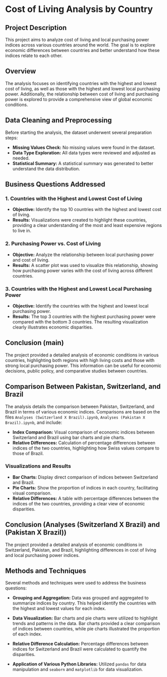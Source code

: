 # Cost of Living Analysis by Country

## Project Description
This project aims to analyze cost of living and local purchasing power indices across various countries around the world. The goal is to explore economic differences between countries and better understand how these indices relate to each other.

## Overview
The analysis focuses on identifying countries with the highest and lowest cost of living, as well as those with the highest and lowest local purchasing power. Additionally, the relationship between cost of living and purchasing power is explored to provide a comprehensive view of global economic conditions.

## Data Cleaning and Preprocessing
Before starting the analysis, the dataset underwent several preparation steps:

- **Missing Values Check:** No missing values were found in the dataset.
- **Data Type Exploration:** All data types were reviewed and adjusted as needed.
- **Statistical Summary:** A statistical summary was generated to better understand the data distribution.

## Business Questions Addressed

### 1. **Countries with the Highest and Lowest Cost of Living**
   - **Objective:** Identify the top 10 countries with the highest and lowest cost of living.
   - **Results:** Visualizations were created to highlight these countries, providing a clear understanding of the most and least expensive regions to live in.

### 2. **Purchasing Power vs. Cost of Living**
   - **Objective:** Analyze the relationship between local purchasing power and cost of living.
   - **Results:** A scatter plot was used to visualize this relationship, showing how purchasing power varies with the cost of living across different countries.

### 3. **Countries with the Highest and Lowest Local Purchasing Power**
   - **Objective:** Identify the countries with the highest and lowest local purchasing power.
   - **Results:** The top 3 countries with the highest purchasing power were compared with the bottom 3 countries. The resulting visualization clearly illustrates economic disparities.

## Conclusion (main)
The project provided a detailed analysis of economic conditions in various countries, highlighting both regions with high living costs and those with strong local purchasing power. This information can be useful for economic decisions, public policy, and comparative studies between countries.

## Comparison Between Pakistan, Switzerland, and Brazil
The analysis details the comparison between Pakistan, Switzerland, and Brazil in terms of various economic indices. Comparisons are based on the files `Analyses (Switzerland X Brazil).ipynb`, `Analyses (Pakistan X Brazil).ipynb`, and include:

- **Index Comparison:** Visual comparison of economic indices between Switzerland and Brazil using bar charts and pie charts.
- **Relative Differences:** Calculation of percentage differences between indices of the two countries, highlighting how Swiss values compare to those of Brazil.

### Visualizations and Results
- **Bar Charts:** Display direct comparison of indices between Switzerland and Brazil.
- **Pie Charts:** Show the proportion of indices in each country, facilitating visual comparison.
- **Relative Differences:** A table with percentage differences between the indices of the two countries, providing a clear view of economic disparities.

## Conclusion (Analyses (Switzerland X Brazil) and (Pakistan X Brazil))
The project provided a detailed analysis of economic conditions in Switzerland, Pakistan, and Brazil, highlighting differences in cost of living and local purchasing power indices.

## Methods and Techniques
Several methods and techniques were used to address the business questions:

- **Grouping and Aggregation:** Data was grouped and aggregated to summarize indices by country. This helped identify the countries with the highest and lowest values for each index.

- **Data Visualization:** Bar charts and pie charts were utilized to highlight trends and patterns in the data. Bar charts provided a clear comparison of indices between countries, while pie charts illustrated the proportion of each index.

- **Relative Difference Calculation:** Percentage differences between indices for Switzerland and Brazil were calculated to quantify the disparities.

- **Application of Various Python Libraries:** Utilized `pandas` for data manipulation and `seaborn` and `matplotlib` for data visualization.
